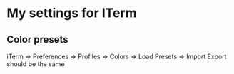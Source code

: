 # My settings for ITerm
## Color presets
iTerm => Preferences => Profiles => Colors => Load Presets => Import
Export should be the same
